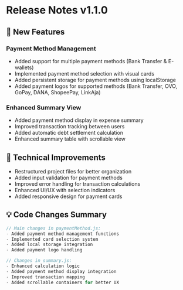 # Release Notes v1.1.0

## 🚀 New Features

### Payment Method Management

- Added support for multiple payment methods (Bank Transfer & E-wallets)
- Implemented payment method selection with visual cards
- Added persistent storage for payment methods using localStorage
- Added payment logos for supported methods (Bank Transfer, OVO, GoPay, DANA, ShopeePay, LinkAja)

### Enhanced Summary View

- Added payment method display in expense summary
- Improved transaction tracking between users
- Added automatic debt settlement calculation
- Enhanced summary table with scrollable view

## 🔧 Technical Improvements

- Restructured project files for better organization
- Added input validation for payment methods
- Improved error handling for transaction calculations
- Enhanced UI/UX with selection indicators
- Added responsive design for payment cards

## 💡 Code Changes Summary

```javascript
// Main changes in paymentMethod.js:
- Added payment method management functions
- Implemented card selection system
- Added local storage integration
- Added payment logo handling

// Changes in summary.js:
- Enhanced calculation logic
- Added payment method display integration
- Improved transaction mapping
- Added scrollable containers for better UX
```
